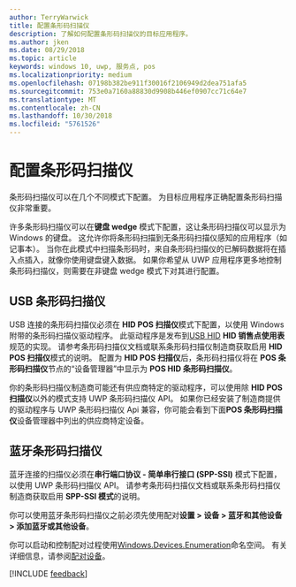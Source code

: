 ```yaml
---
author: TerryWarwick
title: 配置条形码扫描仪
description: 了解如何配置条形码扫描仪的目标应用程序。
ms.author: jken
ms.date: 08/29/2018
ms.topic: article
keywords: windows 10, uwp, 服务点, pos
ms.localizationpriority: medium
ms.openlocfilehash: 07198b382be911f30016f2106949d2dea751afa5
ms.sourcegitcommit: 753e0a7160a88830d9908b446ef0907cc71c64e7
ms.translationtype: MT
ms.contentlocale: zh-CN
ms.lasthandoff: 10/30/2018
ms.locfileid: "5761526"
---
```

# <a name="configure-a-barcode-scanner"></a>配置条形码扫描仪

条形码扫描仪可以在几个不同模式下配置。  为目标应用程序正确配置条形码扫描仪非常重要。

许多条形码扫描仪可以在**键盘 wedge** 模式下配置，这让条形码扫描仪可以显示为 Windows 的键盘。  这允许你将条形码扫描到无条形码扫描仪感知的应用程序（如记事本）。  当你在此模式中扫描条形码时，来自条形码扫描仪的已解码数据将在插入点插入，就像你使用键盘键入数据。  如果你希望从 UWP 应用程序更多地控制条形码扫描仪，则需要在非键盘 wedge 模式下对其进行配置。

## <a name="usb-barcode-scanner"></a>USB 条形码扫描仪
USB 连接的条形码扫描仪必须在 **HID POS 扫描仪**模式下配置，以使用 Windows 附带的条形码扫描仪驱动程序。 此驱动程序是发布到[USB HID](http://www.usb.org/developers/hidpage/) **HID 销售点使用表**规范的实现。  请参考条形码扫描仪文档或联系条形码扫描仪制造商获取启用 **HID POS 扫描仪**模式的说明。  配置为 **HID POS 扫描仪**后，条形码扫描仪将在 **POS 条形码扫描仪**节点的“设备管理器”中显示为 **POS HID 条形码扫描仪**。

你的条形码扫描仪制造商可能还有供应商特定的驱动程序，可以使用除 **HID POS 扫描仪**以外的模式支持 UWP 条形码扫描仪 API。  如果你已经安装了制造商提供的驱动程序与 UWP 条形码扫描仪 Api 兼容，你可能会看到下面**POS 条形码扫描仪**设备管理器中列出的供应商特定设备。

## <a name="bluetooth-barcode-scanner"></a>蓝牙条形码扫描仪
蓝牙连接的扫描仪必须在**串行端口协议 - 简单串行接口 (SPP-SSI)** 模式下配置，以使用 UWP 条形码扫描仪 API。  请参考条形码扫描仪文档或联系条形码扫描仪制造商获取启用 **SPP-SSI 模式**的说明。

你可以使用蓝牙条形码扫描仪之前必须先使用配对**设置 > 设备 > 蓝牙和其他设备 > 添加蓝牙或其他设备**。

你可以启动和控制配对过程使用[Windows.Devices.Enumeration](https://docs.microsoft.com/uwp/api/windows.devices.enumeration)命名空间。  有关详细信息，请参阅[配对设备](https://docs.microsoft.com/windows/uwp/devices-sensors/pair-devices)。

[!INCLUDE [feedback](./includes/pos-feedback.md)]
